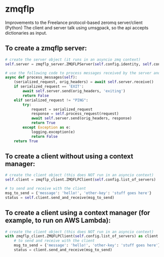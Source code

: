 # zmqflp

Improvements to the Freelance protocol-based zeromq server/client (Python)
The client and server talk using umsgpack, so the api accepts dictionaries as input.

## To create a zmqflp server:

```python
# create the server object (it runs in an asyncio zmq context)
self.server = zmqflp_server.ZMQFLPServer(self.config.identity, self.config.zmq_port)

# use the following code to process messages received by the server and send them back
async def process_messages(self):
    (serialized_request, orig_headers) = await self.server.receive()
    if serialized_request == 'EXIT':
        await self.server.send(orig_headers, 'exiting')
        return False
    elif serialized_request != "PING":
        try:
            request = serialized_request
            response = self.process_request(request)
            await self.server.send(orig_headers, response)
            return True
        except Exception as e:
            logging.exception(e)
            return False
    return True
```

## To create a client without using a context manager:

```python
# create the client object (this does NOT run in an asyncio context)
self.client = zmqflp_client.ZMQFLPClient(self.config.list_of_servers)

# to send and receive with the client
msg_to_send = {'message': 'hello!', 'other-key': 'stuff goes here'}
status = self.client.send_and_receive(msg_to_send)
```

## To create a client using a context manager (for example, to run on AWS Lambda):

```python
# create the client object (this does NOT run in an asyncio context)
with zmqflp_client.ZMQFLPClient(self.config.list_of_servers) as client:
    # to send and receive with the client
    msg_to_send = {'message': 'hello!', 'other-key': 'stuff goes here'}
    status = client.send_and_receive(msg_to_send)
```